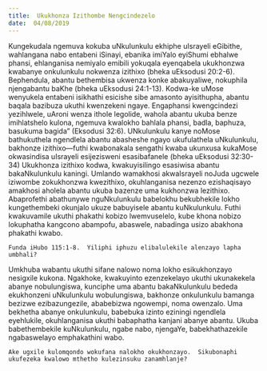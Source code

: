 ```yaml
---
title:  Ukukhonza Izithombe Nengcindezelo
date:  04/08/2019
---
```


Kungekudala ngemuva kokuba uNkulunkulu ekhiphe uIsrayeli eGibithe, wahlangana nabo entabeni iSinayi, ebanika imiYalo eyiShumi ebhalwe phansi, ehlanganisa nemiyalo emibili yokuqala eyenqabela ukukhonzwa kwabanye onkulunkulu nokwenza izithixo (bheka uEksodusi 20:2-6). Bephendula, abantu bethembisa ukwenza konke abakuyaliwe, nokuphila njengabantu baKhe (bheka uEksodusi 24:1-13). Kodwa-ke uMose wenyukela entabeni isikhathi esicishe sibe amasonto ayisithupha, abantu baqala bazibuza ukuthi kwenzekeni ngaye.  Engaphansi kwengcindezi yezihlwele, uAroni wenza ithole legolide, wahola abantu ukuba benze imihlatshelo kulona, ngemuva kwalokho bahlala phansi, badla, baphuza, basukuma bagida” (Eksodusi 32:6).  UNkulunkulu kanye noMose bathukuthela ngendlela abantu abasheshe ngayo ukufulathela uNkulunkulu, bakhonze izithixo—futhi kwabonakala sengathi kwaba ukunxusa kukaMose okwasindisa uIsrayeli esijezisweni esasibafanele (bheka uEksodusi 32:30-34) Ukukhonza izithixo kodwa, kwakuyisilingo esasiwisa abantu bakaNkulunkulu kaningi. Umlando wamakhosi akwaIsrayeli noJuda ugcwele iziwombe zokukhonzwa kwezithixo, okuhlanganisa nezenzo ezishaqisayo amakhosi aholela abantu ukuba bazenze uma kukhonzwa lezithixo. Abaprofethi abathunywe nguNkulunkulu babelokhu bekubhekile lokho kungethembeki okunjalo ukuze babuyisele abantu kuNkulunkulu. Futhi kwakuvamile ukuthi phakathi kobizo lwemvuselelo, kube khona nobizo lokuphatha kangcono abampofu, abaswele, nabadinga usizo abakhona phakathi kwabo.

`Funda iHubo 115:1-8.  Yiliphi iphuzu elibalulekile alenzayo lapha umbhali?`

Umkhuba wabantu ukuthi sifane nalowo noma lokho esikukhonzayo nesigxile kukona. Ngakhoke, kwakuyinto ezenzekelayo ukuthi ukunakekela abanye nobulungiswa, kunciphe uma abantu bakaNkulunkulu bededa ekukhonzeni uNkulunkulu wobulungiswa, bakhonze onkulunkulu bamanga bezizwe ezibazungezile, ababebizwa ngowempi, noma owenzalo. Uma bekhetha abanye onkulunkulu, babebuka izinto eziningi ngendlela eyehlukile, okuhlanganisa ukuthi babaphatha kanjani abanye abantu.  Ukuba babethembekile kuNkulunkulu, ngabe nabo, njengaYe, babekhathazekile ngabaswelayo emphakathini wabo.

`Ake ugxile kulomqondo wokufana nalokho okukhonzayo.  Sikubonaphi ukufezeka kwalowo mthetho kulezinsuku zanamhlanje?`